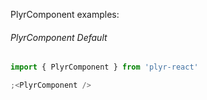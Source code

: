 PlyrComponent examples:

###### PlyrComponent Default

```js
import { PlyrComponent } from 'plyr-react'

;<PlyrComponent />
```
